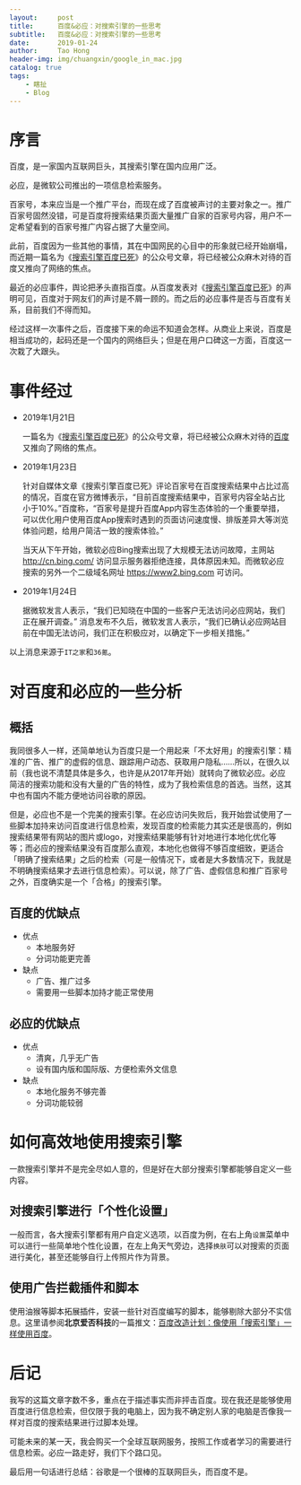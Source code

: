 ```yaml
---
layout:     post
title:      百度&必应：对搜索引擎的一些思考
subtitle:   百度&必应：对搜索引擎的一些思考
date:       2019-01-24
author:     Tao Hong
header-img: img/chuangxin/google_in_mac.jpg
catalog: true
tags:
    - 瞎扯
    - Blog
---
```


# 序言

百度，是一家国内互联网巨头，其搜索引擎在国内应用广泛。

必应，是微软公司推出的一项信息检索服务。

百家号，本来应当是一个推广平台，而现在成了百度被声讨的主要对象之一。推广百家号固然没错，可是百度将搜索结果页面大量推广自家的百家号内容，用户不一定希望看到的百家号推广内容占据了大量空间。

此前，百度因为一些其他的事情，其在中国网民的心目中的形象就已经开始崩塌，而近期一篇名为《[搜索引擎百度已死](https://mp.weixin.qq.com/s/OL-WcP0LgGktNgL5yd1hiQ)》的公众号文章，将已经被公众麻木对待的百度又推向了网络的焦点。

最近的必应事件，舆论把矛头直指百度。从百度发表对《[搜索引擎百度已死](https://mp.weixin.qq.com/s/OL-WcP0LgGktNgL5yd1hiQ)》的声明可见，百度对于网友们的声讨是不屑一顾的。而之后的必应事件是否与百度有关系，目前我们不得而知。

经过这样一次事件之后，百度接下来的命运不知道会怎样。从商业上来说，百度是相当成功的，起码还是一个国内的网络巨头；但是在用户口碑这一方面，百度这一次栽了大跟头。

# 事件经过

* 2019年1月21日

  一篇名为《[搜索引擎百度已死](https://mp.weixin.qq.com/s/OL-WcP0LgGktNgL5yd1hiQ)》的公众号文章，将已经被公众麻木对待的[百度](https://www.baidu.com/)又推向了网络的焦点。

* 2019年1月23日

  针对自媒体文章《搜索引擎百度已死》评论百家号在百度搜索结果中占比过高的情况，百度在官方微博表示，“目前百度搜索结果中，百家号内容全站占比小于10%。”百度称，“百家号是提升百度App内容生态体验的一个重要举措，可以优化用户使用百度App搜索时遇到的页面访问速度慢、排版差异大等浏览体验问题，给用户简洁一致的搜索体验。”

  当天从下午开始，微软必应Bing搜索出现了大规模无法访问故障，主网站 http://cn.bing.com/ 访问显示服务器拒绝连接，具体原因未知。而微软必应搜索的另外一个二级域名网址 https://www2.bing.com 可访问。

* 2019年1月24日

  据微软发言人表示，“我们已知晓在中国的一些客户无法访问必应网站，我们正在展开调查。”
  消息发布不久后，微软发言人表示，“我们已确认必应网站目前在中国无法访问，我们正在积极应对，以确定下一步相关措施。”

以上消息来源于`IT之家`和`36氪`。

# 对百度和必应的一些分析

## 概括

我同很多人一样，还简单地认为百度只是一个用起来「不太好用」的搜索引擎：精准的广告、推广的虚假的信息、跟踪用户动态、获取用户隐私……所以，在很久以前（我也说不清楚具体是多久，也许是从2017年开始）就转向了微软必应。必应简洁的搜索功能和没有大量的广告的特性，成为了我检索信息的首选。当然，这其中也有国内不能方便地访问谷歌的原因。

但是，必应也不是一个完美的搜索引擎。在必应访问失败后，我开始尝试使用了一些脚本加持来访问百度进行信息检索，发现百度的检索能力其实还是很高的，例如搜索结果带有网站的图片或logo，对搜索结果能够有针对地进行本地化优化等等；而必应的搜索结果没有百度那么直观，本地化也做得不够百度细致，更适合「明确了搜索结果」之后的检索（可是一般情况下，或者是大多数情况下，我就是不明确搜索结果才去进行信息检索）。可以说，除了广告、虚假信息和推广百家号之外，百度确实是一个「合格」的搜索引擎。

## 百度的优缺点

* 优点
  * 本地服务好
  * 分词功能更完善
* 缺点
  * 广告、推广过多
  * 需要用一些脚本加持才能正常使用

## 必应的优缺点

* 优点
  * 清爽，几乎无广告
  * 设有国内版和国际版、方便检索外文信息
* 缺点
  * 本地化服务不够完善
  * 分词功能较弱

# 如何高效地使用搜索引擎

一款搜索引擎并不是完全尽如人意的，但是好在大部分搜索引擎都能够自定义一些内容。

## 对搜索引擎进行「个性化设置」

一般而言，各大搜索引擎都有用户自定义选项，以百度为例，在右上角`设置`菜单中可以进行一些简单地个性化设置，在左上角天气旁边，选择`换肤`可以对搜索的页面进行美化，甚至还能够自行上传照片作为背景。

## 使用广告拦截插件和脚本

使用油猴等脚本拓展插件，安装一些针对百度编写的脚本，能够剔除大部分不实信息。这里请参阅**北京爱否科技**的一篇推文：[百度改造计划：像使用「搜索引擎」一样使用百度](https://mp.weixin.qq.com/s/r4PSpAHx3IJ15_1y5kOblg)。

# 后记

我写的这篇文章字数不多，重点在于描述事实而非抨击百度。现在我还是能够使用百度进行信息检索，但仅限于我的电脑上，因为我不确定别人家的电脑是否像我一样对百度的搜索结果进行过脚本处理。

可能未来的某一天，我会购买一个全球互联网服务，按照工作或者学习的需要进行信息检索。必应一路走好，我们下个路口见。

最后用一句话进行总结：谷歌是一个很棒的互联网巨头，而百度不是。
